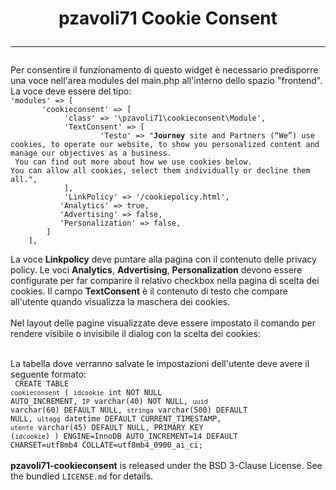 <h1 align="center">
    pzavoli71 Cookie Consent
    <hr>
</h1>
Per consentire il funzionamento di questo widget è necessario predisporre una voce nell'area modules del main.php
all'interno dello spazio "frontend". La voce deve essere del tipo:<br/>
    <code>'modules' => [
       'cookieconsent' => [
            'class' => '\pzavoli71\cookieconsent\Module',            
            'TextConsent' => [
                    'Testo' => "<b>Journey</b> site and Partners (“We”) use cookies, to operate our website, to show you personalized content and manage our objectives as a business.<br/> You can find out more about how we use cookies below.
You can allow all cookies, select them individually or decline them all.",            
            ],
            'LinkPolicy' => '/cookiepolicy.html',
           'Analytics' => true,
           'Advertising' => false,
           'Personalization' => false,
        ]        
    ],</code>

La voce <b>Linkpolicy</b> deve puntare alla pagina con il contenuto delle privacy policy.
Le voci <b>Analytics</b>, <b>Advertising</b>, <b>Personalization</b> devono essere configurate per far comparire il relativo checkbox nella pagina di scelta dei cookies.
Il campo <b>TextConsent</b> è il contenuto di testo che compare all'utente quando visualizza la maschera dei cookies.
<br/><br/>
Nel layout delle pagine visualizzate deve essere impostato il comando per rendere visibile o invisibile il dialog con la scelta dei cookies:<br/>
<code>
    <?php 
        \pzavoli71\cookieconsent\Module::addCookieConsent();
     ?>
</code>
<br/><br/>
La tabella dove verranno salvate le impostazioni dell'utente deve avere il seguente formato:<br/>
<code>
CREATE TABLE `cookieconsent` (
  `idcookie` int NOT NULL AUTO_INCREMENT,
  `IP` varchar(40) NOT NULL,
  `uuid` varchar(60) DEFAULT NULL,
  `stringa` varchar(500) DEFAULT NULL,
  `ultagg` datetime DEFAULT CURRENT_TIMESTAMP,
  `utente` varchar(45) DEFAULT NULL,
  PRIMARY KEY (`idcookie`)
) ENGINE=InnoDB AUTO_INCREMENT=14 DEFAULT CHARSET=utf8mb4 COLLATE=utf8mb4_0900_ai_ci;
</code>
<br/><br/>
**pzavoli71-cookieconsent** is released under the BSD 3-Clause License. See the bundled `LICENSE.md` for details.
